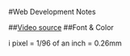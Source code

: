 #Web Development Notes

##[Video source](https://www.youtube.com/watch?v=XLLluxLg_Xc)
##Font & Color

i pixel = 1/96 of an inch = 0.26mm
